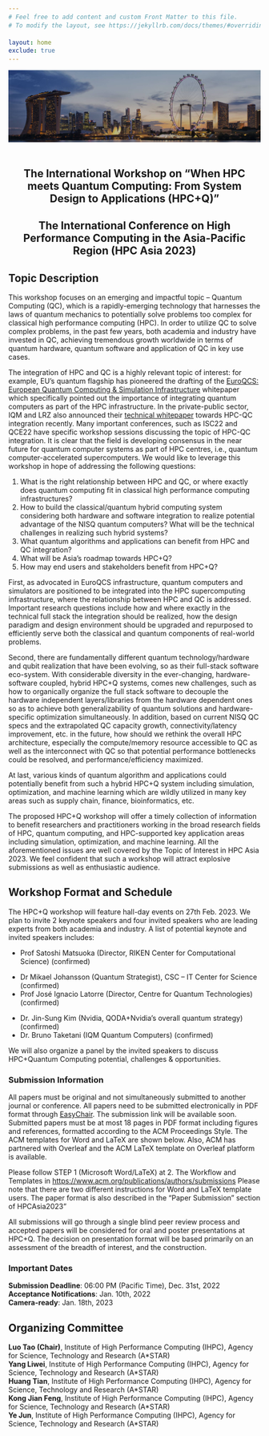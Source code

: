 ```yaml
---
# Feel free to add content and custom Front Matter to this file.
# To modify the layout, see https://jekyllrb.com/docs/themes/#overriding-theme-defaults

layout: home
exclude: true
---
```



<div>
  <img src="assets/marinabay2.jpg">
</div>

<br>

<div style="text-align:center">
<h2>The International Workshop on “When HPC meets Quantum Computing: From System Design to Applications (HPC+Q)”</h2>
<h2>The International Conference on High Performance Computing in the Asia-Pacific Region (HPC Asia 2023)</h2>
</div>

## Topic Description

This workshop focuses on an emerging and impactful topic – Quantum Computing (QC), which is a rapidly-emerging technology that harnesses the laws of quantum mechanics to potentially solve problems too complex for classical high performance computing (HPC). In order to utilize QC to solve complex problems, in the past few years, both academia and industry have invested in QC, achieving tremendous growth worldwide in terms of quantum hardware, quantum software and application of QC in key use cases.

The integration of HPC and QC is a highly relevant topic of interest: for example, EU’s quantum flagship has pioneered the drafting of the [EuroQCS: European Quantum Computing & Simulation Infrastructure](https://qt.eu/about-quantum-flagship/newsroom/european-quantum-computing-simulation/) whitepaper which specifically pointed out the importance of integrating quantum computers as part of the HPC infrastructure. In the private-public sector, IQM and LRZ also announced their [technical whitepaper](https://meetiqm.com/uploads/documents/IQM_HPC-QC-Integration-Whitepaper.pdf) towards HPC-QC integration recently. Many important conferences, such as ISC22 and QCE22 have specific workshop sessions discussing the topic of HPC-QC integration. It is clear that the field is developing consensus in the near future for quantum computer systems as part of HPC centres, i.e., quantum computer-accelerated supercomputers. We would like to leverage this workshop in hope of addressing the following questions:

1.	What is the right relationship between HPC and QC, or where exactly does quantum computing fit in classical high performance computing infrastructures?  
2.	How to build the classical/quantum hybrid computing system considering both hardware and software integration to realize potential advantage of the NISQ quantum computers? What will be the technical challenges in realizing such hybrid systems?  
3.	What quantum algorithms and applications can benefit from HPC and QC integration?  
4.	What will be Asia’s roadmap towards HPC+Q?  
5.	How may end users and stakeholders benefit from HPC+Q?  

First, as advocated in EuroQCS infrastructure, quantum computers and simulators are positioned to be integrated into the HPC supercomputing infrastructure, where the relationship between HPC and QC is addressed. Important research questions include how and where exactly in the technical full stack the integration should be realized, how the design paradigm and design environment should be upgraded and repurposed to efficiently serve both the classical and quantum components of real-world problems. 

Second, there are fundamentally different quantum technology/hardware and qubit realization that have been evolving, so as their full-stack software eco-system. With considerable diversity in the ever-changing, hardware-software coupled, hybrid HPC+Q systems, comes new challenges, such as how to organically organize the full stack software to decouple the hardware independent layers/libraries from the hardware dependent ones so as to achieve both generalizability of quantum solutions and hardware-specific optimization simultaneously. In addition, based on current NISQ QC specs and the extrapolated QC capacity growth, connectivity/latency improvement, etc. in the future, how should we rethink the overall HPC architecture, especially the compute/memory resource accessible to QC as well as the interconnect with QC so that potential performance bottlenecks could be resolved, and performance/efficiency maximized.

At last, various kinds of quantum algorithm and applications could potentially benefit from such a hybrid HPC+Q system including simulation, optimization, and machine learning which are wildly utilized in many key areas such as supply chain, finance, bioinformatics, etc.

The proposed HPC+Q workshop will offer a timely collection of information to benefit researchers and practitioners working in the broad research fields of HPC, quantum computing, and HPC-supported key application areas including simulation, optimization, and machine learning. All the aforementioned issues are well covered by the Topic of Interest in HPC Asia 2023. We feel confident that such a workshop will attract explosive submissions as well as enthusiastic audience.


## Workshop Format and Schedule

The HPC+Q workshop will feature hall-day events on 27th Feb. 2023. We plan to invite 2 keynote speakers and four invited speakers who are leading experts from both academia and industry. A list of potential keynote and invited speakers includes:

+	Prof Satoshi Matsuoka (Director, RIKEN Center for Computational Science) (confirmed)  
<!-- +	Dr Kuan Yen Tan (CTO, IQM Quantum Computers) -->
<!-- +	Dr Kimmo Koski (MD, CSC – IT Center for Science) -->
+	Dr Mikael Johansson (Quantum Strategist), CSC – IT Center for Science (confirmed)  
+	Prof José Ignacio Latorre (Director, Centre for Quantum Technologies) (confirmed)  
<!-- +	Dr Xavier Vigouroux (Strategic Collaboration Coordinator for HPC AI and Quantum, ATOS) -->
+ Dr. Jin-Sung Kim (Nvidia, QODA+Nvidia’s overall quantum strategy) (confirmed)  
+ Dr. Bruno Taketani (IQM Quantum Computers) (confirmed)  

We will also organize a panel by the invited speakers to discuss HPC+Quantum Computing potential, challenges & opportunities.

### **Submission Information**
All papers must be original and not simultaneously submitted to another journal or conference. All papers need to be submitted electronically in PDF format through  [EasyChair](https://easychair.org/conferences/?conf=hpcq2023). The submission link will be available soon. Submitted papers must be at most 18 pages in PDF format including figures and references, formatted according to the ACM Proceedings Style. The ACM templates for Word and LaTeX are shown below. Also, ACM has partnered with Overleaf and the ACM LaTeX template on Overleaf platform is available.

Please follow STEP 1 (Microsoft Word/LaTeX) at 2. The Workflow and Templates in https://www.acm.org/publications/authors/submissions Please note that there are two different instructions for Word and LaTeX template users.
The paper format is also described in the “Paper Submission” section of HPCAsia2023”

All submissions will go through a single blind peer review process and accepted papers will be considered for oral and poster presentations at HPC+Q. The decision on presentation format will be based primarily on an assessment of the breadth of interest, and the construction.

### **Important Dates**  
**Submission Deadline**: 06:00 PM (Pacific Time), Dec. 31st, 2022  
**Acceptance Notifications**: Jan. 10th, 2022  
**Camera-ready**: Jan. 18th, 2023  


## Organizing Committee

**Luo Tao (Chair)**, Institute of High Performance Computing (IHPC), Agency for Science, Technology and Research (A\*STAR)  
**Yang Liwei**, Institute of High Performance Computing (IHPC), Agency for Science, Technology and Research (A\*STAR)  
**Huang Tian**, Institute of High Performance Computing (IHPC), Agency for Science, Technology and Research (A\*STAR)  
**Kong Jian Feng**, Institute of High Performance Computing (IHPC), Agency for Science, Technology and Research (A\*STAR)  
**Ye Jun**, Institute of High Performance Computing (IHPC), Agency for Science, Technology and Research (A\*STAR)  

